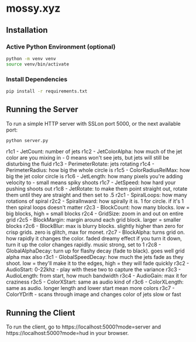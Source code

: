 # mossy.xyz

## Installation

### Active Python Environment (optional)

```bash
python -m venv venv
source venv/bin/activate
```

### Install Dependencies

```bash
pip install -r requirements.txt
```

## Running the Server

To run a simple HTTP server with SSLon port 5000, or the next available port:
```bash
python server.py
```

r1c1 - JetCount: number of jets
r1c2 - JetColorAlpha: how much of the jet color are you mixing in - 0 means won't see jets, but jets will still be disturbing the fluid
r1c3 - PerimeterRotate: jets rotating
r1c4 - PerimeterRadius: how big the whole circle is
r1c5 - ColorRadiusRelMax: how big the jet color circle is
r1c6 - JetLength: how many pixels you're adding velocity to - small means spiky shoots
r1c7 - JetSpeed: how hard your pushing shoots out
r1c8 - JetRotate: to make them point straight out, rotate them until they are straight and then set to .5
r2c1 - SpiralLoops: how many rotations of spiral
r2c2 - SpiralInward: how spirally it is. 1 for circle. if it's 1 then spiral loops doesn't matter
r2c3 - BlockCount: how many blocks. low = big blocks, high = small blocks
r2c4 - GridSize: zoom in and out on entire grid
r2c5 - BlockMargin: margin around each grid block. larger = smaller blocks
r2c6 - BlockBlur: max is blurry blocks. slightly higher than zero for crisp grids. zero is glitch, max for monet.
r2c7 - BlockAlpha: turns grid on. how rapidly it changes the color. faded dreamy effect if you turn it down, turn it up the color changes rapidly. music strong, set to 1
r2c8 - GlobalAlphaDecay: turn up for flashy decay (fade to black). goes well grid alpha max also
r3c1 - GlobalSpeedDecay: how much the jets fade as they shoot. low = they'll make it to the edges, high = they will fade quickly
r3c2 - AudioStart: 0-22khz - play with these two to capture the variance
r3c3 - AudioLength: from start, how much bandwidth
r3c4 - AudioGain: max it for craziness
r3c5 - ColorXStart: same as audio kind of
r3c6 - ColorXLength: same as audio. longer length and lower start mean more colors
r3c7 - ColorYDrift - scans through image and changes color of jets slow or fast



## Running the Client
To run the client, go to https://localhost:5000?mode=server and https://localhost:5000?mode=hud in your browser.